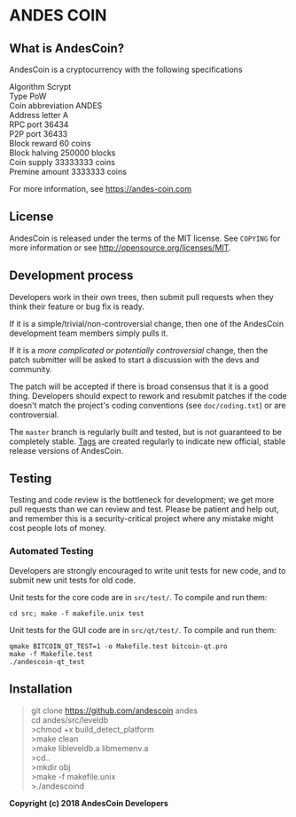 ANDES COIN
===========



What is AndesCoin?
----------------

AndesCoin is a cryptocurrency with the following specifications  
  
Algorithm 	Scrypt  
Type 	PoW  
Coin abbreviation 	ANDES  
Address letter 	A  
RPC port 	36434  
P2P port 	36433  
Block reward 	60 coins  
Block halving 	250000 blocks  
Coin supply 	33333333 coins  
Premine amount 	3333333 coins  
  
For more information, see https://andes-coin.com  
  
License  
-------

AndesCoin is released under the terms of the MIT license. See `COPYING` for more
information or see http://opensource.org/licenses/MIT.  

Development process  
-------------------

Developers work in their own trees, then submit pull requests when they think
their feature or bug fix is ready.

If it is a simple/trivial/non-controversial change, then one of the AndesCoin
development team members simply pulls it.

If it is a *more complicated or potentially controversial* change, then the patch
submitter will be asked to start a discussion with the devs and community.

The patch will be accepted if there is broad consensus that it is a good thing.
Developers should expect to rework and resubmit patches if the code doesn't
match the project's coding conventions (see `doc/coding.txt`) or are
controversial.

The `master` branch is regularly built and tested, but is not guaranteed to be
completely stable. [Tags](https://github.com/andescoin/andescoin/tags) are created
regularly to indicate new official, stable release versions of AndesCoin.

Testing
-------

Testing and code review is the bottleneck for development; we get more pull
requests than we can review and test. Please be patient and help out, and
remember this is a security-critical project where any mistake might cost people
lots of money.

### Automated Testing

Developers are strongly encouraged to write unit tests for new code, and to
submit new unit tests for old code.

Unit tests for the core code are in `src/test/`. To compile and run them:

    cd src; make -f makefile.unix test

Unit tests for the GUI code are in `src/qt/test/`. To compile and run them:

    qmake BITCOIN_QT_TEST=1 -o Makefile.test bitcoin-qt.pro
    make -f Makefile.test
    ./andescoin-qt_test


Installation
------------

>git clone https://github.com/andescoin andes  
>cd andes/src/leveldb  
	>chmod +x build_detect_platform  
	>make clean  
	>make libleveldb.a libmemenv.a  
	>cd..  
	>mkdir obj  
	>make -f makefile.unix  
	>./andescoind  


**Copyright (c) 2018 AndesCoin Developers**


